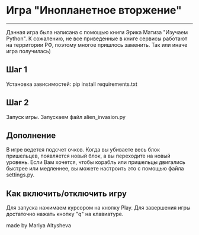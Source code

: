 # Игра "Инопланетное вторжение"
____
Данная игра была написана с помощью книги Эрика Матиза "Изучаем Python". К сожалению, не все 
приведенные в книге сервисы работают на территории РФ, поэтому многое пришлось заменить. 
Так или иначе игра получилась) 

## Шаг 1

Установка зависимостей: pip install requirements.txt

## Шаг 2 
Запуск игры. Запускаем файл alien_invasion.py

## Дополнение
В игре ведется подсчет очков. Когда вы убиваете весь блок пришельцев, появляется новый
блок, а вы переходите на новый уровень.
Если Вам хочется, чтобы корабль или пришельцы двигались быстрее или медленнее, 
вы можете настроить это с помощью файла settings.py.

## Как включить/отключить игру
Для запуска нажимаем курсором на кнопку Play. 
Для завершения игры достаточно нажать кнопку "q" на клавиатуре.

made by Mariya Altysheva
